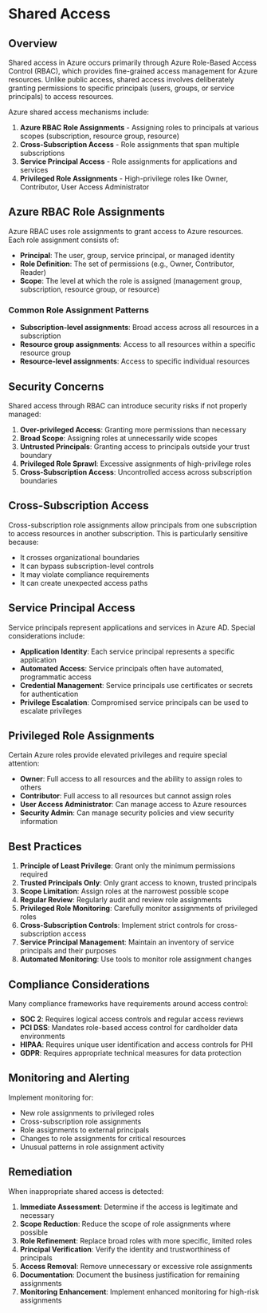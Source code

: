 # Shared Access

## Overview

Shared access in Azure occurs primarily through Azure Role-Based Access Control (RBAC), which provides fine-grained access management for Azure resources. Unlike public access, shared access involves deliberately granting permissions to specific principals (users, groups, or service principals) to access resources.

Azure shared access mechanisms include:

1. **Azure RBAC Role Assignments** - Assigning roles to principals at various scopes (subscription, resource group, resource)
2. **Cross-Subscription Access** - Role assignments that span multiple subscriptions
3. **Service Principal Access** - Role assignments for applications and services
4. **Privileged Role Assignments** - High-privilege roles like Owner, Contributor, User Access Administrator

## Azure RBAC Role Assignments

Azure RBAC uses role assignments to grant access to Azure resources. Each role assignment consists of:

- **Principal**: The user, group, service principal, or managed identity
- **Role Definition**: The set of permissions (e.g., Owner, Contributor, Reader)
- **Scope**: The level at which the role is assigned (management group, subscription, resource group, or resource)

### Common Role Assignment Patterns

- **Subscription-level assignments**: Broad access across all resources in a subscription
- **Resource group assignments**: Access to all resources within a specific resource group
- **Resource-level assignments**: Access to specific individual resources

## Security Concerns

Shared access through RBAC can introduce security risks if not properly managed:

1. **Over-privileged Access**: Granting more permissions than necessary
2. **Broad Scope**: Assigning roles at unnecessarily wide scopes
3. **Untrusted Principals**: Granting access to principals outside your trust boundary
4. **Privileged Role Sprawl**: Excessive assignments of high-privilege roles
5. **Cross-Subscription Access**: Uncontrolled access across subscription boundaries

## Cross-Subscription Access

Cross-subscription role assignments allow principals from one subscription to access resources in another subscription. This is particularly sensitive because:

- It crosses organizational boundaries
- It can bypass subscription-level controls
- It may violate compliance requirements
- It can create unexpected access paths

## Service Principal Access

Service principals represent applications and services in Azure AD. Special considerations include:

- **Application Identity**: Each service principal represents a specific application
- **Automated Access**: Service principals often have automated, programmatic access
- **Credential Management**: Service principals use certificates or secrets for authentication
- **Privilege Escalation**: Compromised service principals can be used to escalate privileges

## Privileged Role Assignments

Certain Azure roles provide elevated privileges and require special attention:

- **Owner**: Full access to all resources and the ability to assign roles to others
- **Contributor**: Full access to all resources but cannot assign roles
- **User Access Administrator**: Can manage access to Azure resources
- **Security Admin**: Can manage security policies and view security information

## Best Practices

1. **Principle of Least Privilege**: Grant only the minimum permissions required
2. **Trusted Principals Only**: Only grant access to known, trusted principals
3. **Scope Limitation**: Assign roles at the narrowest possible scope
4. **Regular Review**: Regularly audit and review role assignments
5. **Privileged Role Monitoring**: Carefully monitor assignments of privileged roles
6. **Cross-Subscription Controls**: Implement strict controls for cross-subscription access
7. **Service Principal Management**: Maintain an inventory of service principals and their purposes
8. **Automated Monitoring**: Use tools to monitor role assignment changes

## Compliance Considerations

Many compliance frameworks have requirements around access control:

- **SOC 2**: Requires logical access controls and regular access reviews
- **PCI DSS**: Mandates role-based access control for cardholder data environments
- **HIPAA**: Requires unique user identification and access controls for PHI
- **GDPR**: Requires appropriate technical measures for data protection

## Monitoring and Alerting

Implement monitoring for:

- New role assignments to privileged roles
- Cross-subscription role assignments
- Role assignments to external principals
- Changes to role assignments for critical resources
- Unusual patterns in role assignment activity

## Remediation

When inappropriate shared access is detected:

1. **Immediate Assessment**: Determine if the access is legitimate and necessary
2. **Scope Reduction**: Reduce the scope of role assignments where possible
3. **Role Refinement**: Replace broad roles with more specific, limited roles
4. **Principal Verification**: Verify the identity and trustworthiness of principals
5. **Access Removal**: Remove unnecessary or excessive role assignments
6. **Documentation**: Document the business justification for remaining assignments
7. **Monitoring Enhancement**: Implement enhanced monitoring for high-risk assignments 